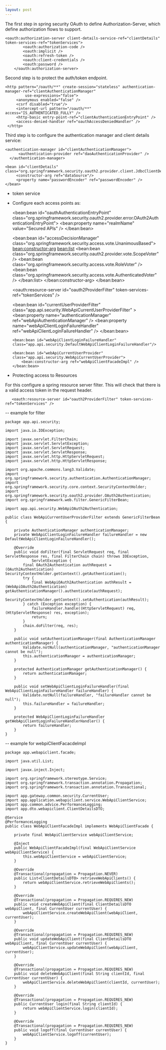 ```yaml
---
layout: post
---
```


The first step in spring security OAuth to define Authorization-Server, which define authorization flows to support.

	<oauth:authorization-server client-details-service-ref="clientDetails" token-services-ref="tokenServices">
	        <oauth:authorization-code />
	        <oauth:implicit />
	        <oauth:refresh-token />
	        <oauth:client-credentials />
	        <oauth:password />
	    </oauth:authorization-server>

Second step is to protect the auth/token endpoint.

    <http pattern="/oauth/**" create-session="stateless" authentication-manager-ref="clientAuthenticationManager"
             use-expressions="false">
         <anonymous enabled="false" />
         <csrf disabled="true"/>
         <intercept-url pattern="/oauth/**" access="IS_AUTHENTICATED_FULLY" />
         <http-basic entry-point-ref="clientAuthenticationEntryPoint" />
         <access-denied-handler ref="oauthAccessDeniedHandler" />
     </http>

Third step is to configure the authentication manager and client details service:

    <authentication-manager id="clientAuthenticationManager">
          <authentication-provider ref="daoAuthenticationProvider" />
      </authentication-manager>
	  
    <bean id="clientDetails" class="org.springframework.security.oauth2.provider.client.JdbcClientDetailsService">
         <constructor-arg ref="dataSource"/>
         <property name="passwordEncoder" ref="passwordEncoder" /> 
    </bean>
	
* token service
 
    <bean id="tokenServices" class="org.springframework.security.oauth2.provider.token.DefaultTokenServices">
        <property name="tokenStore" ref="tokenStore" />
        <property name="supportRefreshToken" value="true" />
        <property name="clientDetailsService" ref="clientDetails" />
    </bean>

*  Configure each access points as:
 
	<http pattern="/v1/persons/**" create-session="never" entry-point-ref="oauthAuthenticationEntryPoint"
	        access-decision-manager-ref="accessDecisionManager" use-expressions="false">
	        <anonymous enabled="false" />
	        <intercept-url pattern="/v1/persons/**" access="ROLE_CLIENT" />
	        <custom-filter ref="oauth2ProviderFilter" before="PRE_AUTH_FILTER" />
	        <custom-filter ref="currentUserProviderFilter" before="BASIC_AUTH_FILTER" />
	        <access-denied-handler ref="oauthAccessDeniedHandler" />
	</http>
    <bean:bean id="oauthAuthenticationEntryPoint" class="org.springframework.security.oauth2.provider.error.OAuth2AuthenticationEntryPoint">
        <bean:property name="realmName" value="Secured APIs" />
    </bean:bean>	
	
	<bean:bean id="accessDecisionManager" class="org.springframework.security.access.vote.UnanimousBased">
	      <bean:constructor-arg>
	          <bean:list>
	              <bean:bean class="org.springframework.security.oauth2.provider.vote.ScopeVoter" />
	              <bean:bean class="org.springframework.security.access.vote.RoleVoter" />
	              <bean:bean class="org.springframework.security.access.vote.AuthenticatedVoter" />
	          </bean:list>
	      </bean:constructor-arg>
	 </bean:bean>
	
	 <oauth:resource-server id="oauth2ProviderFilter" token-services-ref="tokenServices" />
	 
	 <bean:bean id="currentUserProviderFilter" class="app.api.security.WebApiCurrentUserProviderFilter" > 
	        <bean:property name="authenticationManager" ref="webApiAuthenticationManager" />
	        <bean:property name="webApiClientLoginFailureHandler" ref="webApiClientLoginFailureHandler" />
	  </bean:bean> 	
	  
      <authentication-manager alias="webApiAuthenticationManager">
           <authentication-provider ref="webApiCurrentUserProvider" />
       </authentication-manager>
    
       <bean:bean id="webApiClientLoginFailureHandler" class="app.api.security.DefaultWebApiClientLoginFailureHandler"/>
    
       <bean:bean id="webApiCurrentUserProvider" class="app.api.security.WebApiCurrentUserProvider"> 
           <bean:constructor-arg ref="webApiClientFacadeImpl" />
       </bean:bean>
	   
*  Protecting access to Resources

For this configure a spring resource server filter.  This will check that there is a valid access token in the request header.

       <oauth:resource-server id="oauth2ProviderFilter" token-services-ref="tokenServices" />
	
-- example for filter

	package app.api.security;

	import java.io.IOException;

	import javax.servlet.FilterChain;
	import javax.servlet.ServletException;
	import javax.servlet.ServletRequest;
	import javax.servlet.ServletResponse;
	import javax.servlet.http.HttpServletRequest;
	import javax.servlet.http.HttpServletResponse;

	import org.apache.commons.lang3.Validate;
	import org.springframework.security.authentication.AuthenticationManager;
	import org.springframework.security.core.context.SecurityContextHolder;
	import org.springframework.security.oauth2.provider.OAuth2Authentication;
	import org.springframework.web.filter.GenericFilterBean;

	import app.api.security.WebApiOAuth2Authentication;

	public class WebApiCurrentUserProviderFilter extends GenericFilterBean {

	    private AuthenticationManager authenticationManager;
	    private WebApiClientLoginFailureHandler failureHandler = new DefaultWebApiClientLoginFailureHandler();
    
	    @Override
	    public void doFilter(final ServletRequest req, final ServletResponse res, final FilterChain chain) throws IOException,
	            ServletException {
	        final OAuth2Authentication authRequest =  (OAuth2Authentication) SecurityContextHolder.getContext().getAuthentication();
	        try {
	            final WebApiOAuth2Authentication authResult = (WebApiOAuth2Authentication) getAuthenticationManager().authenticate(authRequest);
	            SecurityContextHolder.getContext().setAuthentication(authResult);
	        } catch (Exception exception) {
	            failureHandler.handle((HttpServletRequest) req, (HttpServletResponse) res, exception);
	            return;
	        }    
	        chain.doFilter(req, res);
	    }

	    public void setAuthenticationManager(final AuthenticationManager authenticationManager) {
	        Validate.notNull(authenticationManager, "authenticationManager cannot be null");
	        this.authenticationManager = authenticationManager;
	    }

	    protected AuthenticationManager getAuthenticationManager() {
	        return authenticationManager;
	    }

	    public void setWebApiClientLoginFailureHandler(final WebApiClientLoginFailureHandler failureHandler) {
	        Validate.notNull(failureHandler, "failureHandler cannot be null");
	        this.failureHandler = failureHandler;
	    }

	    protected WebApiClientLoginFailureHandler getWebApiClientLoginFailureHandlerHandler() {
	        return failureHandler;
	    }
	}	
	
-- example for webpiClientFacacdeImpl

	package app.webapiclient.facade;

	import java.util.List;

	import javax.inject.Inject;

	import org.springframework.stereotype.Service;
	import org.springframework.transaction.annotation.Propagation;
	import org.springframework.transaction.annotation.Transactional;

	import app.gateway.common.security.CurrentUser;
	import app.application.webapiclient.service.WebApiClientService;
	import app.common.advice.PerformanceLogging;
	import app.dto.webapiclient.ClientDetailsDTO;

	@Service
	@PerformanceLogging
	public class WebApiClientFacadeImpl implements WebApiClientFacade {

	    private final WebApiClientService webApiClientService;

	    @Inject
	    public WebApiClientFacadeImpl(final WebApiClientService webApiClientService) {
	        this.webApiClientService = webApiClientService;
	    }

	    @Override
	    @Transactional(propagation = Propagation.NEVER)
	    public List<ClientDetailsDTO> retrieveWebApiClients() {
	        return webApiClientService.retrieveWebApiClients();
	    }

	    @Override
	    @Transactional(propagation = Propagation.REQUIRES_NEW)
	    public void createWebApiClient(final ClientDetailsDTO webApiClient, final CurrentUser currentUser) {
	        webApiClientService.createWebApiClient(webApiClient, currentUser);
	    }

	    @Override
	    @Transactional(propagation = Propagation.REQUIRES_NEW)
	    public void updateWebApiClient(final ClientDetailsDTO webApiClient, final CurrentUser currentUser) {
	        webApiClientService.updateWebApiClient(webApiClient, currentUser);
	    }

	    @Override
	    @Transactional(propagation = Propagation.REQUIRES_NEW)
	    public void deleteWebApiClient(final String clientId, final CurrentUser currentUser) {
	        webApiClientService.deleteWebApiClient(clientId, currentUser);
	    }

	    @Override
	    @Transactional(propagation = Propagation.REQUIRES_NEW)
	    public CurrentUser login(final String clientId) {
	        return webApiClientService.login(clientId);
	    }

	    @Override
	    @Transactional(propagation = Propagation.REQUIRES_NEW)
	    public void logoff(final CurrentUser currentUser) {
	        webApiClientService.logoff(currentUser);
	    }
	}
    


